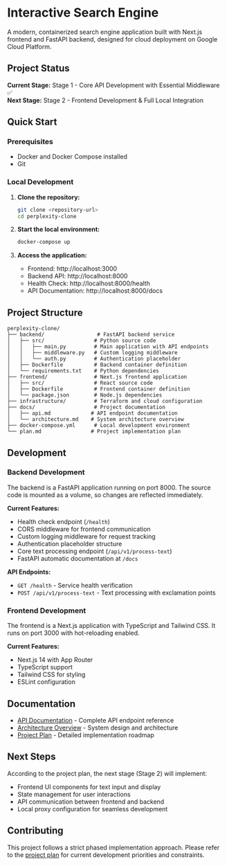 # Interactive Search Engine

A modern, containerized search engine application built with Next.js frontend and FastAPI backend, designed for cloud deployment on Google Cloud Platform.

## Project Status

**Current Stage:** Stage 1 - Core API Development with Essential Middleware ✅  
**Next Stage:** Stage 2 - Frontend Development & Full Local Integration

## Quick Start

### Prerequisites

- Docker and Docker Compose installed
- Git

### Local Development

1. **Clone the repository:**
   ```bash
   git clone <repository-url>
   cd perplexity-clone
   ```

2. **Start the local environment:**
   ```bash
   docker-compose up
   ```

3. **Access the application:**
   - Frontend: http://localhost:3000
   - Backend API: http://localhost:8000
   - Health Check: http://localhost:8000/health
   - API Documentation: http://localhost:8000/docs

## Project Structure

```
perplexity-clone/
├── backend/                 # FastAPI backend service
│   ├── src/                # Python source code
│   │   ├── main.py         # Main application with API endpoints
│   │   ├── middleware.py   # Custom logging middleware
│   │   └── auth.py         # Authentication placeholder
│   ├── Dockerfile          # Backend container definition
│   └── requirements.txt    # Python dependencies
├── frontend/               # Next.js frontend application
│   ├── src/                # React source code
│   ├── Dockerfile          # Frontend container definition
│   └── package.json        # Node.js dependencies
├── infrastructure/         # Terraform and cloud configuration
├── docs/                   # Project documentation
│   ├── api.md             # API endpoint documentation
│   └── architecture.md    # System architecture overview
├── docker-compose.yml      # Local development environment
└── plan.md                # Project implementation plan
```

## Development

### Backend Development

The backend is a FastAPI application running on port 8000. The source code is mounted as a volume, so changes are reflected immediately.

**Current Features:**
- Health check endpoint (`/health`)
- CORS middleware for frontend communication
- Custom logging middleware for request tracking
- Authentication placeholder structure
- Core text processing endpoint (`/api/v1/process-text`)
- FastAPI automatic documentation at `/docs`

**API Endpoints:**
- `GET /health` - Service health verification
- `POST /api/v1/process-text` - Text processing with exclamation points

### Frontend Development

The frontend is a Next.js application with TypeScript and Tailwind CSS. It runs on port 3000 with hot-reloading enabled.

**Current Features:**
- Next.js 14 with App Router
- TypeScript support
- Tailwind CSS for styling
- ESLint configuration

## Documentation

- [API Documentation](docs/api.md) - Complete API endpoint reference
- [Architecture Overview](docs/architecture.md) - System design and architecture
- [Project Plan](plan.md) - Detailed implementation roadmap

## Next Steps

According to the project plan, the next stage (Stage 2) will implement:
- Frontend UI components for text input and display
- State management for user interactions
- API communication between frontend and backend
- Local proxy configuration for seamless development

## Contributing

This project follows a strict phased implementation approach. Please refer to the [project plan](plan.md) for current development priorities and constraints.
